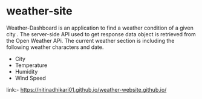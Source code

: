 # weather-site
Weather-Dashboard is an application to find a weather condition of a given city .
The server-side API used to get response data object is retrieved from the Open Weather APi.
The current weather section is including the following weather characters and date.
* City
* Temperature
* Humidity
* Wind Speed

link:- https://nitinadhikari01.github.io/weather-website.github.io/
